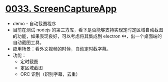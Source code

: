 # [0033. ScreenCaptureApp](https://github.com/Tdahuyou/electron/tree/main/0033.%20ScreenCaptureApp)

- demo - 自动截图程序
- 目前在测试 nodejs 的第三方库，看下是否能够支持实现定时定区域自动截图的功能，如果表现良好，可以考虑将其集成到 electron 中，出一个桌面端的自动截图工具。
- 应用场景：看外文视频的时候，自动定时截字幕。
- 功能：
  - 定时截图
  - 定区域截图
  - ORC 识别（识别字幕，去重）

